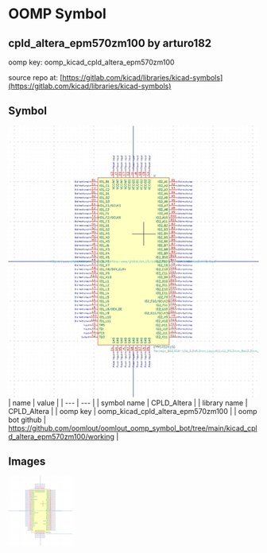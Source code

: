 # OOMP Symbol  
## cpld_altera_epm570zm100  by arturo182  
  
oomp key: oomp_kicad_cpld_altera_epm570zm100  
  
source repo at: [https://gitlab.com/kicad/libraries/kicad-symbols](https://gitlab.com/kicad/libraries/kicad-symbols)  
## Symbol  
  
[![working.png](working_600.png)](working.png)  
| name | value | 
| --- | --- | 
| symbol name | CPLD_Altera | 
| library name | CPLD_Altera | 
| oomp key | oomp_kicad_cpld_altera_epm570zm100 | 
| oomp bot github | https://github.com/oomlout/oomlout_oomp_symbol_bot/tree/main/kicad_cpld_altera_epm570zm100/working | 
## Images  
  
[![working.png](working_140.png)](working.png)  

